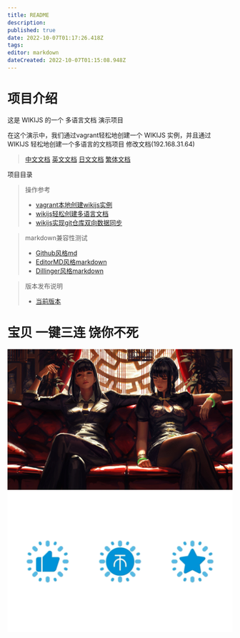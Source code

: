 ```yaml
---
title: README
description: 
published: true
date: 2022-10-07T01:17:26.418Z
tags: 
editor: markdown
dateCreated: 2022-10-07T01:15:08.948Z
---
```


# 项目介绍

这是 WIKIJS 的一个 多语言文档 演示项目

在这个演示中，我们通过vagrant轻松地创建一个 WIKIJS 实例，并且通过 WIKIJS 轻松地创建一个多语言的文档项目
修改文档(192.168.31.64)


> [中文文档](/README.md)
> [英文文档](/en/README.md)
> [日文文档](/ja/README.md)
> [繁体文档](/zh-tw/README.md)


项目目录

> 操作参考
> * [vagrant本地创建wikijs实例](/操作参考/vagrant本地创建wikijs实例.md)
> * [wikijs轻松创建多语言文档](/操作参考/wikijs轻松创建多语言文档.md)
> * [wikijs实现git仓库双向数据同步](/操作参考/wikijs实现git仓库双向数据同步.md)

> markdown兼容性测试
> * [Github风格md](/Markdown兼容性测试/Github风格md.md)
> * [EditorMD风格markdown](/Markdown兼容性测试/EditorMD风格markdown.md)
> * [Dillinger风格markdown](/Markdown兼容性测试/Dillinger风格markdown.md)


> 版本发布说明
> * [当前版本](/项目版本说明/当前版本.md)






# 宝贝 一键三连 饶你不死
![图像_96f489e1.jpg](/images/图像_96f489e1.jpg)
![css_案例」b站一键三连动画效果_哔哩哔哩_bilibili.png](/images/css_案例」b站一键三连动画效果_哔哩哔哩_bilibili.png)